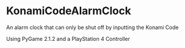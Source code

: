 # KonamiCodeAlarmClock
An alarm clock that can only be shut off by inputting the Konami Code

Using PyGame 2.1.2 and a PlayStation 4 Controller
